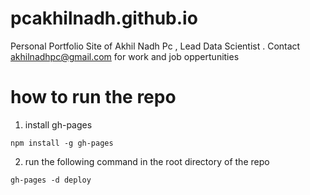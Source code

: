 # pcakhilnadh.github.io
Personal Portfolio Site of Akhil Nadh Pc , Lead Data Scientist . Contact akhilnadhpc@gmail.com for work and job oppertunities

# how to run the repo 

1. install gh-pages 

```
npm install -g gh-pages
```

2. run the following command in the root directory of the repo  

```
gh-pages -d deploy
```
